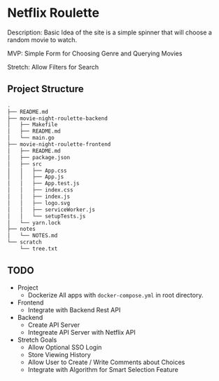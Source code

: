 # Netflix Roulette

Description: Basic Idea of the site is a simple spinner that will choose a random movie to watch.

MVP: Simple Form for Choosing Genre and Querying Movies

Stretch: Allow Filters for Search

## Project Structure

```bash
.
├── README.md
├── movie-night-roulette-backend
│   ├── Makefile
│   ├── README.md
│   └── main.go
├── movie-night-roulette-frontend
│   ├── README.md
│   ├── package.json
│   ├── src
│   │   ├── App.css
│   │   ├── App.js
│   │   ├── App.test.js
│   │   ├── index.css
│   │   ├── index.js
│   │   ├── logo.svg
│   │   ├── serviceWorker.js
│   │   └── setupTests.js
│   └── yarn.lock
├── notes
│   └── NOTES.md
└── scratch
    └── tree.txt
```

## TODO

- Project
  - Dockerize All apps with `docker-compose.yml` in root directory.
- Frontend
  - Integrate with Backend Rest API
- Backend
  - Create API Server
  - Integreate API Server with Netflix API
- Stretch Goals
  - Allow Optional SSO Login
  - Store Viewing History
  - Allow User to Create / Write Comments about Choices
  - Integrate with Algorithm for Smart Selection Feature

